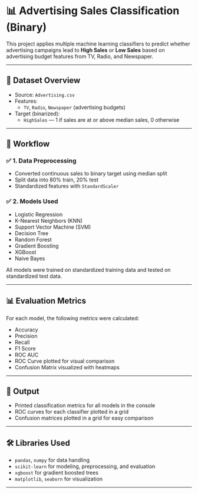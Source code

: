 # 📊 Advertising Sales Classification (Binary)

This project applies multiple machine learning classifiers to predict whether advertising campaigns lead to **High Sales** or **Low Sales** based on advertising budget features from TV, Radio, and Newspaper.

---

## 📁 Dataset Overview

- Source: `Advertising.csv`  
- Features:  
  - `TV`, `Radio`, `Newspaper` (advertising budgets)  
- Target (binarized):  
  - `HighSales` — 1 if sales are at or above median sales, 0 otherwise

---

## 🧪 Workflow

### ✅ 1. Data Preprocessing
- Converted continuous sales to binary target using median split  
- Split data into 80% train, 20% test  
- Standardized features with `StandardScaler`

### ✅ 2. Models Used
- Logistic Regression  
- K-Nearest Neighbors (KNN)  
- Support Vector Machine (SVM)  
- Decision Tree  
- Random Forest  
- Gradient Boosting  
- XGBoost  
- Naive Bayes  

All models were trained on standardized training data and tested on standardized test data.

---

## 📊 Evaluation Metrics

For each model, the following metrics were calculated:  
- Accuracy  
- Precision  
- Recall  
- F1 Score  
- ROC AUC  
- ROC Curve plotted for visual comparison  
- Confusion Matrix visualized with heatmaps

---

## 📌 Output

- Printed classification metrics for all models in the console  
- ROC curves for each classifier plotted in a grid  
- Confusion matrices plotted in a grid for easy comparison

---

## 🛠️ Libraries Used

- `pandas`, `numpy` for data handling  
- `scikit-learn` for modeling, preprocessing, and evaluation  
- `xgboost` for gradient boosted trees  
- `matplotlib`, `seaborn` for visualization

---
